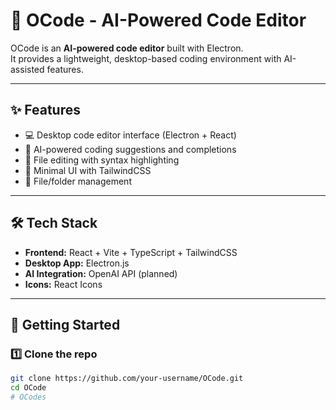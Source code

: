 # 🤖 OCode - AI-Powered Code Editor

OCode is an **AI-powered code editor** built with Electron.  
It provides a lightweight, desktop-based coding environment with AI-assisted features.

---

## ✨ Features
- 💻 Desktop code editor interface (Electron + React)  
- 🤖 AI-powered coding suggestions and completions  
- 📝 File editing with syntax highlighting  
- 🎨 Minimal UI with TailwindCSS  
- 📂 File/folder management  

---

## 🛠️ Tech Stack
- **Frontend:** React + Vite + TypeScript + TailwindCSS  
- **Desktop App:** Electron.js  
- **AI Integration:** OpenAI API (planned)  
- **Icons:** React Icons  

---

## 🚀 Getting Started

### 1️⃣ Clone the repo
```bash
git clone https://github.com/your-username/OCode.git
cd OCode
#   O C o d e s  
 